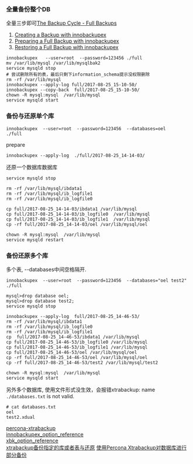 

### 全量备份整个DB

全量三步即可[The Backup Cycle - Full Backups](https://www.percona.com/doc/percona-xtrabackup/2.4/innobackupex/innobackupex_script.html)   
1. [Creating a Backup with innobackupex](https://www.percona.com/doc/percona-xtrabackup/2.4/innobackupex/creating_a_backup_ibk.html)   
2. [Preparing a Full Backup with innobackupex](https://www.percona.com/doc/percona-xtrabackup/2.4/innobackupex/preparing_a_backup_ibk.html)   
3. [Restoring a Full Backup with innobackupex](https://www.percona.com/doc/percona-xtrabackup/2.4/innobackupex/restoring_a_backup_ibk.html)

```
innobackupex   --user=root  --password=123456 ./full
mv /var/lib/mysql /var/lib/mysqlbak2
service mysqld stop
# 尝试删除所有的表，最后只剩下information_schema提示没权限删除
rm -rf /var/lib/mysql
innobackupex --apply-log full/2017-08-25_15-10-50/
innobackupex --copy-back  full/2017-08-25_15-10-50/
chown -R mysql:mysql  /var/lib/mysql
service mysqld start
```

### 备份与还原单个库
```
innobackupex  --user=root  --password=123456  --databases=oel    ./full
```
prepare

```
innobackupex --apply-log  ./full/2017-08-25_14-14-03/
```

还原一个数据库数据库

```
service mysqld stop

rm -rf /var/lib/mysql/ibdata1 
rm -rf /var/lib/mysql/ib_logfile1
rm -rf /var/lib/mysql/ib_logfile0

cp full/2017-08-25_14-14-03/ibdata1 /var/lib/mysql
cp full/2017-08-25_14-14-03/ib_logfile0  /var/lib/mysql
cp full/2017-08-25_14-14-03/ib_logfile1  /var/lib/mysql
cp -rf full/2017-08-25_14-14-03/oel /var/lib/mysql/oel

chown -R mysql:mysql  /var/lib/mysql
service mysqld restart
```

### 备份还原多个库
多个表, --databases中间空格隔开.

```
innobackupex  --user=root  --password=123456  --databases="oel test2"  ./full

mysql>drop database oel;
mysql>drop database test2;
service mysqld stop 

innobackupex --apply-log  full/2017-08-25_14-46-53/
rm -rf /var/lib/mysql/ibdata1  
rm -rf /var/lib/mysql/ib_logfile0 
rm -rf /var/lib/mysql/ib_logfile1 
cp  full/2017-08-25_14-46-53/ibdata1 /var/lib/mysql
cp full/2017-08-25_14-46-53/ib_logfile0 /var/lib/mysql
cp full/2017-08-25_14-46-53/ib_logfile1 /var/lib/mysql
cp full/2017-08-25_14-46-53/oel /var/lib/mysql/oel
cp -rf full/2017-08-25_14-46-53/oel /var/lib/mysql/oel
cp -rf full/2017-08-25_14-46-53/test2 /var/lib/mysql/test2

chown -R mysql:mysql  /var/lib/mysql
service mysqld start 
```

另外多个数据库, 使用文件形式没生效，会报错xtrabackup: name `./databases.txt` is not valid.

```
# cat databases.txt 
oel
test2.xdual
```

[percona-xtrabackup](https://www.percona.com/doc/percona-xtrabackup/LATEST/innobackupex/innobackupex_script.html)   
[innobackupex_option_reference](https://www.percona.com/doc/percona-xtrabackup/LATEST/innobackupex/innobackupex_option_reference.html)   
[xbk_option_reference](https://www.percona.com/doc/percona-xtrabackup/LATEST/xtrabackup_bin/xbk_option_reference.html)   
[xtrabackup备份指定的库或者表与还原](http://qubaoquan.blog.51cto.com/1246748/1107780)
[使用Percona Xtrabackup对数据库进行部分备份](http://www.ttlsa.com/mysql/the-database-part-of-backup-using-percona-xtrabackup/)
